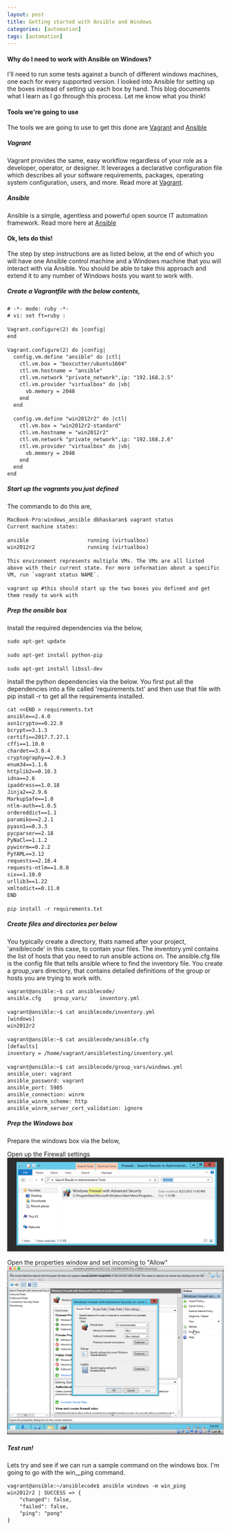 ```yaml
---
layout: post
title: Getting started with Ansible and Windows
categories: [automation]
tags: [automation]
---
```


#### Why do I need to work with Ansible on Windows?
I'll need to run some tests against a bunch of different windows machines, one each for every supported version. I looked into Ansible for setting up the boxes instead of setting up each box by hand. This blog documents what I learn as I go through this process. Let me know what you think!

#### Tools we're going to use
The tools we are going to use to get this done are [Vagrant](https://www.vagrantup.com/) and [Ansible](http://docs.ansible.com/)

##### Vagrant
Vagrant provides the same, easy workflow regardless of your role as a developer, operator, or designer. It leverages a declarative configuration file which describes all your software requirements, packages, operating system configuration, users, and more.  Read more at [Vagrant](https://www.vagrantup.com/).

##### Ansible
Ansible is a simple, agentless and powerful open source IT automation framework. Read more here at [Ansible](http://docs.ansible.com/)

#### Ok, lets do this!
The step by step instructions are as listed below, at the end of which you will have one Ansible control machine and a Windows machine that you will interact with via Ansible. You should be able to take this approach and extend it to any number of Windows hosts you want to work with.

##### Create a Vagrantfile with the below contents,

```
# -*- mode: ruby -*-
# vi: set ft=ruby :

Vagrant.configure(2) do |config|
end

Vagrant.configure(2) do |config|
  config.vm.define "ansible" do |ctl|
    ctl.vm.box = "boxcutter/ubuntu1604"
    ctl.vm.hostname = "ansible"
    ctl.vm.network "private_network",ip: "192.168.2.5"
    ctl.vm.provider "virtualbox" do |vb|
      vb.memory = 2048
    end
  end

  config.vm.define "win2012r2" do |ctl|
    ctl.vm.box = "win2012r2-standard"
    ctl.vm.hostname = "win2012r2"
    ctl.vm.network "private_network",ip: "192.168.2.6"
    ctl.vm.provider "virtualbox" do |vb|
      vb.memory = 2048
    end
  end
end
```

##### Start up the vagrants you just defined
The commands to do this are,
```
MacBook-Pro:windows_ansible dbhaskaran$ vagrant status
Current machine states:

ansible                   running (virtualbox)
win2012r2                 running (virtualbox)

This environment represents multiple VMs. The VMs are all listed
above with their current state. For more information about a specific
VM, run `vagrant status NAME`.

vagrant up #this should start up the two boxes you defined and get them ready to work with
```

##### Prep the ansible box
Install the required dependencies via the below,
```
sudo apt-get update

sudo apt-get install python-pip

sudo apt-get install libssl-dev
```

Install the python dependencies via the below. You first put all the dependencies into a file called 'requirements.txt' and then use that file with pip install -r to get all the requirements installed.

```
cat <<END > requirements.txt
ansible==2.4.0
asn1crypto==0.22.0
bcrypt==3.1.3
certifi==2017.7.27.1
cffi==1.10.0
chardet==3.0.4
cryptography==2.0.3
enum34==1.1.6
httplib2==0.10.3
idna==2.6
ipaddress==1.0.18
Jinja2==2.9.6
MarkupSafe==1.0
ntlm-auth==1.0.5
ordereddict==1.1
paramiko==2.2.1
pyasn1==0.3.3
pycparser==2.18
PyNaCl==1.1.2
pywinrm==0.2.2
PyYAML==3.12
requests==2.18.4
requests-ntlm==1.0.0
six==1.10.0
urllib3==1.22
xmltodict==0.11.0
END

pip install -r requirements.txt

```

##### Create files and directories per below

You typically create a directory, thats named after your project, 'ansiblecode' in this case, to contain your files. The inventory.yml contains the list of hosts that you need to run ansible actions on. The ansible.cfg file is the config file that tells ansible where to find the inventory file. You create a group_vars directory, that contains detailed definitions of the group or hosts you are trying to work with.

```
vagrant@ansible:~$ cat ansiblecode/
ansible.cfg    group_vars/    inventory.yml

vagrant@ansible:~$ cat ansiblecode/inventory.yml
[windows]
win2012r2

vagrant@ansible:~$ cat ansiblecode/ansible.cfg
[defaults]
inventory = /home/vagrant/ansibletesting/inventory.yml

vagrant@ansible:~$ cat ansiblecode/group_vars/windows.yml
ansible_user: vagrant
ansible_password: vagrant
ansible_port: 5985
ansible_connection: winrm
ansible_winrm_scheme: http
ansible_winrm_server_cert_validation: ignore
```

##### Prep the Windows box
Prepare the windows box via the below,

Open up the Firewall settings
![placeholder](/assets/images/firewall_settings.png)

Open the properties window and set incoming to "Allow"
![placeholder](/assets/images/firewall_properties.png)

##### Test run!
Lets try and see if we can run a sample command on the windows box. I'm going to go with the win__ping command.
```
vagrant@ansible:~/ansiblecode$ ansible windows -m win_ping
win2012r2 | SUCCESS => {
    "changed": false,
    "failed": false,
    "ping": "pong"
}
```
